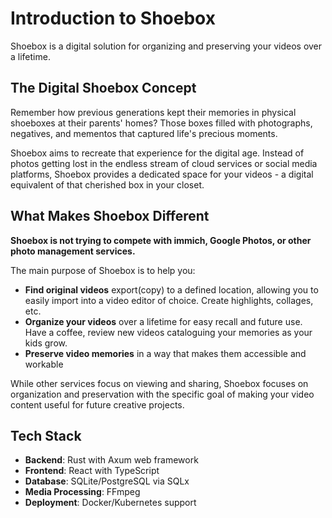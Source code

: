 # Introduction to Shoebox

Shoebox is a digital solution for organizing and preserving your videos over a lifetime.

## The Digital Shoebox Concept

Remember how previous generations kept their memories in physical shoeboxes at their parents' homes? Those boxes filled with photographs, negatives, and mementos that captured life's precious moments.

Shoebox aims to recreate that experience for the digital age. Instead of photos getting lost in the endless stream of cloud services or social media platforms, Shoebox provides a dedicated space for your videos - a digital equivalent of that cherished box in your closet.

## What Makes Shoebox Different

**Shoebox is not trying to compete with immich, Google Photos, or other photo management services.**

The main purpose of Shoebox is to help you:

- **Find original videos** export(copy) to a defined location, allowing you to easily import into a video editor of choice. Create highlights, collages, etc.
- **Organize your videos** over a lifetime for easy recall and future use. Have a coffee, review new videos cataloguing your memories as your kids grow.
- **Preserve video memories** in a way that makes them accessible and workable

While other services focus on viewing and sharing, Shoebox focuses on organization and preservation with the specific goal of making your video content useful for future creative projects.

## Tech Stack

- **Backend**: Rust with Axum web framework
- **Frontend**: React with TypeScript
- **Database**: SQLite/PostgreSQL via SQLx
- **Media Processing**: FFmpeg
- **Deployment**: Docker/Kubernetes support

